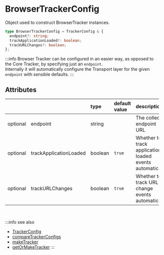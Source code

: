 # BrowserTrackerConfig

Object used to construct BrowserTracker instances.

```typescript
type BrowserTrackerConfig = TrackerConfig & {
  endpoint?: string;
  trackApplicationLoaded?: boolean;
  trackURLChanges?: boolean;
};
```

:::info
Browser Tracker can be configured in an easier way, as opposed to the Core Tracker, by specifying just an `endpoint`.  
Internally it will automatically configure the Transport layer for the given `endpoint` with sensible defaults.
:::

## Attributes
|          |                        | type    | default value | description
| :-:      | :--                    | :--     | :--           | :-- 
| optional | endpoint               | string  |               | The collector endpoint URL
| optional | trackApplicationLoaded | boolean | `true`        | Whether to track application loaded events automatically
| optional | trackURLChanges        | boolean | `true`        | Whether to track URL change events automatically

<br/>

:::info see also
- [TrackerConfig](/tracking/api-reference/core/TrackerConfig.md)
- [compareTrackerConfigs](/tracking/api-reference/common/compareTrackerConfigs.md)
- [makeTracker](/tracking/api-reference/makeTracker.md)
- [getOrMakeTracker](/tracking/api-reference/getOrMakeTracker.md)
:::
